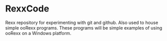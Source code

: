 # RexxCode
Rexx repository for experimenting with git and github. Also used to house simple ooRexx programs. These programs will be simple examples of using ooRexx on a Windows platform.
